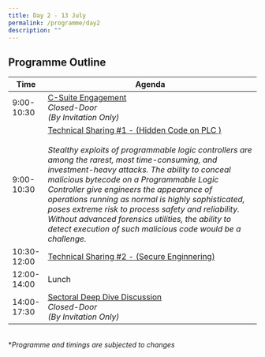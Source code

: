 ```yaml
---
title: Day 2 - 13 July
permalink: /programme/day2
description: ""
---
```

## Programme Outline

| Time | Agenda|
| ------- | ---------                                        |
| 9:00-<br> 10:30<br>  | <u>C-Suite Engagement </u><br> <i> Closed-Door <br>(By Invitation Only)</i><br>|
| 9:00-<br> 10:30<br>  | <u>Technical Sharing #1 - (Hidden Code on PLC ) </u><br><br> <i> Stealthy exploits of programmable logic controllers are among the rarest, most time-consuming, and investment-heavy attacks. The ability to conceal malicious bytecode on a Programmable Logic Controller give engineers the appearance of operations running as normal is highly sophisticated, poses extreme risk to process safety and reliability. Without advanced forensics utilities, the ability to detect execution of such malicious code would be a challenge. <i/><br>|
  | 10:30-<br> 12:00<br> | <u>Technical Sharing #2 - (Secure Enginnering) </u><br>|
| 12:00-<br> 14:00<br> | Lunch <br>|
| 14:00-<br> 17:30<br> | <u>Sectoral Deep Dive Discussion </u><br> <i> Closed-Door <br>(By Invitation Only)<i/><br>|

	
<br>
*<i>Programme and timings are subjected to changes<i>